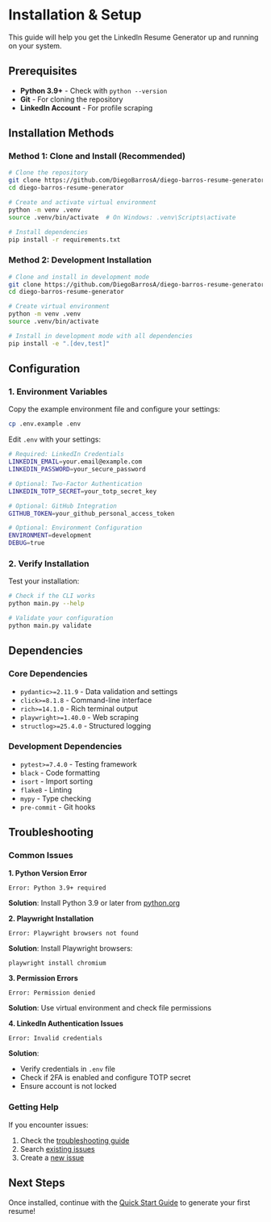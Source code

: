 # Installation & Setup

This guide will help you get the LinkedIn Resume Generator up and running on your system.

## Prerequisites

- **Python 3.9+** - Check with `python --version`
- **Git** - For cloning the repository
- **LinkedIn Account** - For profile scraping

## Installation Methods

### Method 1: Clone and Install (Recommended)

```bash
# Clone the repository
git clone https://github.com/DiegoBarrosA/diego-barros-resume-generator.git
cd diego-barros-resume-generator

# Create and activate virtual environment
python -m venv .venv
source .venv/bin/activate  # On Windows: .venv\Scripts\activate

# Install dependencies
pip install -r requirements.txt
```

### Method 2: Development Installation

```bash
# Clone and install in development mode
git clone https://github.com/DiegoBarrosA/diego-barros-resume-generator.git
cd diego-barros-resume-generator

# Create virtual environment
python -m venv .venv
source .venv/bin/activate

# Install in development mode with all dependencies
pip install -e ".[dev,test]"
```

## Configuration

### 1. Environment Variables

Copy the example environment file and configure your settings:

```bash
cp .env.example .env
```

Edit `.env` with your settings:

```bash
# Required: LinkedIn Credentials
LINKEDIN_EMAIL=your.email@example.com
LINKEDIN_PASSWORD=your_secure_password

# Optional: Two-Factor Authentication
LINKEDIN_TOTP_SECRET=your_totp_secret_key

# Optional: GitHub Integration  
GITHUB_TOKEN=your_github_personal_access_token

# Optional: Environment Configuration
ENVIRONMENT=development
DEBUG=true
```

### 2. Verify Installation

Test your installation:

```bash
# Check if the CLI works
python main.py --help

# Validate your configuration
python main.py validate
```

## Dependencies

### Core Dependencies
- `pydantic>=2.11.9` - Data validation and settings
- `click>=8.1.8` - Command-line interface
- `rich>=14.1.0` - Rich terminal output
- `playwright>=1.40.0` - Web scraping
- `structlog>=25.4.0` - Structured logging

### Development Dependencies
- `pytest>=7.4.0` - Testing framework
- `black` - Code formatting
- `isort` - Import sorting
- `flake8` - Linting
- `mypy` - Type checking
- `pre-commit` - Git hooks

## Troubleshooting

### Common Issues

**1. Python Version Error**
```
Error: Python 3.9+ required
```
**Solution**: Install Python 3.9 or later from [python.org](https://python.org)

**2. Playwright Installation**
```
Error: Playwright browsers not found
```
**Solution**: Install Playwright browsers:
```bash
playwright install chromium
```

**3. Permission Errors**
```
Error: Permission denied
```
**Solution**: Use virtual environment and check file permissions

**4. LinkedIn Authentication Issues**
```
Error: Invalid credentials
```
**Solution**: 
- Verify credentials in `.env` file
- Check if 2FA is enabled and configure TOTP secret
- Ensure account is not locked

### Getting Help

If you encounter issues:

1. Check the [troubleshooting guide](troubleshooting.md)
2. Search [existing issues](https://github.com/DiegoBarrosA/diego-barros-resume-generator/issues)
3. Create a [new issue](https://github.com/DiegoBarrosA/diego-barros-resume-generator/issues/new)

## Next Steps

Once installed, continue with the [Quick Start Guide](quickstart.md) to generate your first resume!